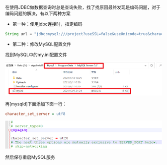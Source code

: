 在使用JDBC做数据查询时总是查询失败，找了找原因最终发现是编码问题，对于编码问题的解决，有以下两种方案

- 第一种：使用jdbc连接时，指定编码

```java
String url = "jdbc:mysql:///project?useSSL=false&useUnicode=true&characterEncoding=utf8";
```

- 第二种：修改MySQL配置文件

找到MySQL中的my.ini配置文件

![](../13-Blog/image/5.png)

再[mysqld]下面添加下面一行：

```ini
character_set_server = utf8
```

![](../13-Blog/image/6.png)

然后保存重启MySQL服务

